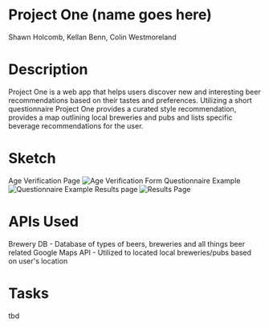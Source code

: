 # Project One (name goes here)
Shawn Holcomb, Kellan Benn, Colin Westmoreland

# Description
Project One is a web app that helps users discover new and interesting beer recommendations based on their tastes and preferences.  Utilizing a short questionnaire Project One provides a curated style recommendation, provides a map outlining local breweries and pubs and lists specific beverage recommendations for the user. 

# Sketch
Age Verification Page
![Age Verification Form](http://i63.tinypic.com/11w94iv.png)
Questionnaire Example
![Questionnaire Example](http://i67.tinypic.com/2h6g7k8.png)
Results page
![Results Page](http://i67.tinypic.com/whb32x.png)

# APIs Used
Brewery DB - Database of types of beers, breweries and all things beer related
Google Maps API - Utilized to located local breweries/pubs based on user's location

# Tasks
tbd
